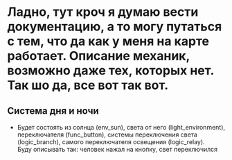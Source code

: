 # Ладно, тут кроч я думаю вести документацию, а то могу путаться с тем, что да как у меня на карте работает. Описание механик, возможно даже тех, которых нет. Так шо да, все вот так вот.





## Система дня и ночи
- Будет состоять из солнца (env_sun), света от него (light_environment), переключателя (func_button), системы переключения света (logic_branch), самого переключателя освещения (logic_relay). \
	Буду описывать так: человек нажал на кнопку, свет переключился